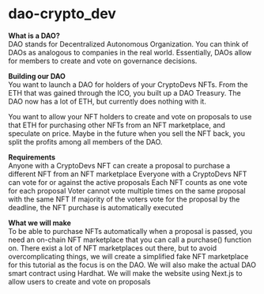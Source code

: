 # dao-crypto_dev

**What is a DAO?** <br/>
DAO stands for Decentralized Autonomous Organization. You can think of DAOs as analogous to companies in the real world. Essentially, DAOs allow for members to create and vote on governance decisions.

**Building our DAO** <br/>
You want to launch a DAO for holders of your CryptoDevs NFTs. From the ETH that was gained through the ICO, you built up a DAO Treasury. The DAO now has a lot of ETH, but currently does nothing with it.

You want to allow your NFT holders to create and vote on proposals to use that ETH for purchasing other NFTs from an NFT marketplace, and speculate on price. Maybe in the future when you sell the NFT back, you split the profits among all members of the DAO.

**Requirements** <br/>
Anyone with a CryptoDevs NFT can create a proposal to purchase a different NFT from an NFT marketplace
Everyone with a CryptoDevs NFT can vote for or against the active proposals
Each NFT counts as one vote for each proposal
Voter cannot vote multiple times on the same proposal with the same NFT
If majority of the voters vote for the proposal by the deadline, the NFT purchase is automatically executed

**What we will make** <br/>
To be able to purchase NFTs automatically when a proposal is passed, you need an on-chain NFT marketplace that you can call a purchase() function on. There exist a lot of NFT marketplaces out there, but to avoid overcomplicating things, we will create a simplified fake NFT marketplace for this tutorial as the focus is on the DAO.
We will also make the actual DAO smart contract using Hardhat.
We will make the website using Next.js to allow users to create and vote on proposals
